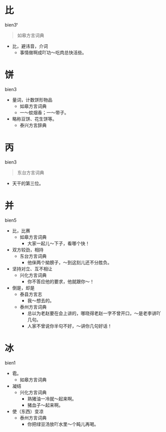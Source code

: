 # 比
bien3ᵗ
> 如皋方言词典
- 比，避讳音，介词
  - 事情做啊成吖功～吃肉总快活些。

# 饼
bien3
+ 量词，计数饼形物品
  * 如皋方言词典
  - 一～蚊烟香；一～带子。
+ 略称豆饼、花生饼等。
  * 泰兴方言辞典

# 丙
bien3
> 东台方言词典
- 天干的第三位。

# 并
bien5
+ 比，比赛
  * 如皋方言词典
    - 大家一起儿～下子，看哪个快！
+ 双方较劲，相持
  * 东台方言词典
    - 他俫两个拗膀子，～到这刻儿还不分胜负。
+ 坚持对立、互不相让
  * 兴化方言词典
    - 你不答应他的要求，他就跟你～！
+ 倒是，却是
  * 泰县方言志
    - 我～想去的。
  * 泰州方言词典
    - 总以为老赵要在会上讲的，哪晓得老赵一字不曾开口，～是老李讲吖几句。
    - 人家不曾说你半句不好，～讲你几句好话！

# 冰
bien1
+ 雹。
  * 如皋方言词典
+ 凝结
  * 兴化方言词典
    - 熟猪油一冷就～起来啊。
    - 猪血子～起来啊。
+ 使（东西）变凉
  * 泰州方言词典
    - 你把绿豆汤放吖水里～个盹儿再喝。
